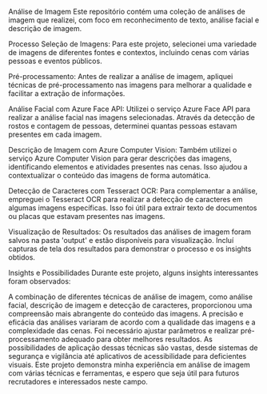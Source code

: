 Análise de Imagem 
Este repositório contém uma coleção de análises de imagem que realizei, com foco em reconhecimento de texto, análise facial e descrição de imagem.

Processo
Seleção de Imagens: Para este projeto, selecionei uma variedade de imagens de diferentes fontes e contextos, incluindo cenas com várias pessoas e eventos públicos.

Pré-processamento: Antes de realizar a análise de imagem, apliquei técnicas de pré-processamento nas imagens para melhorar a qualidade e facilitar a extração de informações.

Análise Facial com Azure Face API: Utilizei o serviço Azure Face API para realizar a análise facial nas imagens selecionadas. Através da detecção de rostos e contagem de pessoas, determinei quantas pessoas estavam presentes em cada imagem.

Descrição de Imagem com Azure Computer Vision: Também utilizei o serviço Azure Computer Vision para gerar descrições das imagens, identificando elementos e atividades presentes nas cenas. Isso ajudou a contextualizar o conteúdo das imagens de forma automática.

Detecção de Caracteres com Tesseract OCR: Para complementar a análise, empreguei o Tesseract OCR para realizar a detecção de caracteres em algumas imagens específicas. Isso foi útil para extrair texto de documentos ou placas que estavam presentes nas imagens.

Visualização de Resultados: Os resultados das análises de imagem foram salvos na pasta 'output' e estão disponíveis para visualização. Incluí capturas de tela dos resultados para demonstrar o processo e os insights obtidos.

Insights e Possibilidades
Durante este projeto, alguns insights interessantes foram observados:

A combinação de diferentes técnicas de análise de imagem, como análise facial, descrição de imagem e detecção de caracteres, proporcionou uma compreensão mais abrangente do conteúdo das imagens.
A precisão e eficácia das análises variaram de acordo com a qualidade das imagens e a complexidade das cenas. Foi necessário ajustar parâmetros e realizar pré-processamento adequado para obter melhores resultados.
As possibilidades de aplicação dessas técnicas são vastas, desde sistemas de segurança e vigilância até aplicativos de acessibilidade para deficientes visuais.
Este projeto demonstra minha experiência em análise de imagem com várias técnicas e ferramentas, e espero que seja útil para futuros recrutadores e interessados neste campo.

